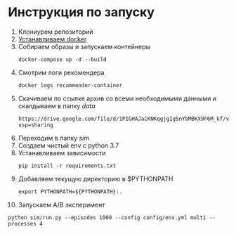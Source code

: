 # Инструкция по запуску

1. Клониурем репозиторий
2. [Устанавливаем docker](https://www.docker.com/products/docker-desktop)
3. Собираем образы и запускаем контейнеры
   ```
   docker-compose up -d --build 
   ```   
4. Смотрим логи рекомендера
   ```
   docker logs recommender-container
   ```  
5. Скачиваем по ссылке архив со всеми необходимыми данными и скалдываем в папку *data*
   ```
   https://drive.google.com/file/d/1PIGHAJaCKNKqgjgIgSnYbMBKX9F6M_kf/view?usp=sharing
   ```  
6. Переходим в папку *sim*
7. Создаем чистый env с python 3.7
8. Устанавливаем зависимости
   ```
   pip install -r requirements.txt
   ``` 
9. Добавляем текущую директорию в $PYTHONPATH
   ```
   export PYTHONPATH=${PYTHONPATH}:.
   ```  
10. Запускаем A/B эксперимент
   ```
   python sim/run.py --episodes 1000 --config config/env.yml multi --processes 4
   ```  